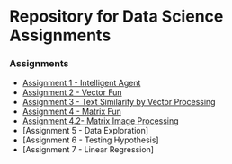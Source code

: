 # Repository for Data Science Assignments


### Assignments
 - [Assignment 1  - Intelligent Agent](/Assignment1)
 - [Assignment 2  - Vector Fun](/Assignment2)
 - [Assignment 3  - Text Similarity by Vector Processing](/Assignment22)
 - [Assignment 4  - Matrix Fun](/Assignment4)
 - [Assignment 4.2- Matrix Image Processing](/Mini%20Project%20-%20Matrix%20in%20Image%20Processing)
 - [Assignment 5 - Data Exploration]
 - [Assignment 6 - Testing Hypothesis]
 - [Assignment 7 - Linear Regression]




